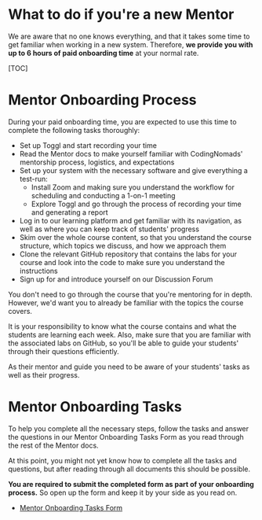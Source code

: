 # What to do if you're a new Mentor

We are aware that no one knows everything, and that it takes some time to get familiar when working in a new system. Therefore, **we provide you with up to 6 hours of paid onboarding time** at your normal rate.

[TOC]

# Mentor Onboarding Process

During your paid onboarding time, you are expected to use this time to complete the following tasks thoroughly:

*   Set up Toggl and start recording your time
*   Read the Mentor docs to make yourself familiar with CodingNomads' mentorship process, logistics, and expectations
*   Set up your system with the necessary software and give everything a test-run:
    *   Install Zoom and making sure you understand the workflow for scheduling and conducting a 1-on-1 meeting
    *   Explore Toggl and go through the process of recording your time and generating a report
*   Log in to our learning platform and get familiar with its navigation, as well as where you can keep track of students' progress
*   Skim over the whole course content, so that you understand the course structure, which topics we discuss, and how we approach them
*   Clone the relevant GitHub repository that contains the labs for your course and look into the code to make sure you understand the instructions
*   Sign up for and introduce yourself on our Discussion Forum

You don't need to go through the course that you're mentoring for in depth. However, we'd want you to already be familiar with the topics the course covers.

It is your responsibility to know what the course contains and what the students are learning each week. Also, make sure that you are familiar with the associated labs on GitHub, so you'll be able to guide your students' through their questions efficiently.

As their mentor and guide you need to be aware of your students' tasks as well as their progress.

# Mentor Onboarding Tasks

To help you complete all the necessary steps, follow the tasks and answer the questions in our Mentor Onboarding Tasks Form as you read through the rest of the Mentor docs.

At this point, you might not yet know how to complete all the tasks and questions, but after reading through all documents this should be possible.

**You are required to submit the completed form as part of your onboarding process.** So open up the form and keep it by your side as you read on.

*   [Mentor Onboarding Tasks Form](https://docs.google.com/forms/d/e/1FAIpQLSf-Ok5OAqM749xVfpe_Wt1U2h6PPhWowlITSW2K5_koMjPQBA/viewform)
